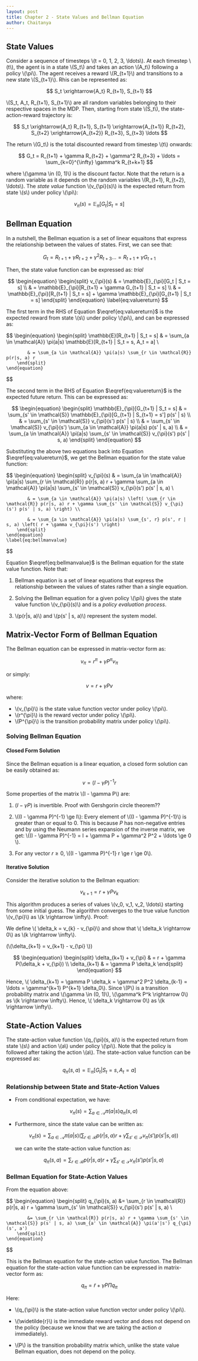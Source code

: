 ```yaml
---
layout: post
title: Chapter 2 - State Values and Bellman Equation
author: Chaitanya
---
```


## State Values

Consider a sequence of timesteps \\(t = 0, 1, 2, 3, \ldots\\). At each timestep \\(t\\), the agent is in a state \\(S_t\\) and takes an action \\(A_t\\) following a policy \\(\pi\\). The agent receives a reward \\(R_{t+1}\\) and transitions to a new state \\(S_{t+1}\\). Rhis can be represented as:

$$
    S_t \xrightarrow{A_t} R_{t+1}, S_{t+1}
$$

\\(S_t, A_t, R_{t+1}, S_{t+1}\\) are all random variables belonging to their respective spaces in the MDP. Then, starting from state \\(S_t\\),  the state-action-reward trajectory is:

$$
    S_t \xrightarrow{A_t} R_{t+1}, S_{t+1} \xrightarrow{A_{t+1}} R_{t+2}, S_{t+2} \xrightarrow{A_{t+2}} R_{t+3}, S_{t+3} \ldots
$$

The return \\(G_t\\) is the total discounted reward from timestep \\(t\\) onwards:

$$
    G_t = R_{t+1} + \gamma R_{t+2} + \gamma^2 R_{t+3} + \ldots = \sum_{k=0}^{\infty} \gamma^k R_{t+k+1}
$$

where \\(\gamma \in (0, 1)\\) is the discount factor. Note that the return is a random variable as it depends on the random variables \\(R_{t+1}, R_{t+2}, \ldots\\). The *state value* function \\(v_{\pi}(s)\\) is the expected return from state \\(s\\) under policy \\(\pi\\):

$$
    v_{\pi}(s) = \mathbb{E}_{\pi}[G_t | S_t = s]
$$


## Bellman Equation

In a nutshell, the Bellman equation is a set of linear equaitons that express the relationship between the values of states. First, we can see that:

$$
    G_t = R_{t+1} + \gamma R_{t+2} + \gamma^2 R_{t+3} \ldots = R_{t+1} + \gamma G_{t+1}
$$

Then, the state value function can be expressed as: $trial$

$$
\begin{equation}
    \begin{split}
        v_{\pi}(s) & = \mathbb{E}_{\pi}[G_t | S_t = s] \\
        & = \mathbb{E}_{\pi}[R_{t+1} + \gamma G_{t+1} | S_t = s] \\
        & = \mathbb{E}_{\pi}[R_{t+1} | S_t = s] + \gamma \mathbb{E}_{\pi}[G_{t+1} | S_t = s]
    \end{split}
\end{equation}
\label{eq:valuereturn}
$$

The first term in the RHS of Equation $\eqref{eq:valuereturn}$ is the expected reward from state \\(s\\) under policy \\(\pi\\), and can be expressed as:

$$
    \begin{equation}
        \begin{split}
            \mathbb{E}[R_{t+1} | S_t = s] & = \sum_{a \in \mathcal{A}} \pi(a|s) \mathbb{E}[R_{t+1} | S_t = s, A_t = a] \\

            & = \sum_{a \in \mathcal{A}} \pi(a|s) \sum_{r \in \mathcal{R}} p(r|s, a) r
        \end{split}
    \end{equation}
$$

The second term in the RHS of Equation $\eqref{eq:valuereturn}$ is the expected future return. This can be expressed as:

$$
    \begin{equation}
        \begin{split}
            \mathbb{E}_{\pi}[G_{t+1} | S_t = s] & = \sum_{s' \in \mathcal{S}} \mathbb{E}_{\pi}[G_{t+1} | S_{t+1} = s'] p(s' | s) \\
            & = \sum_{s' \in \mathcal{S}} v_{\pi}(s') p(s' | s) \\
            & = \sum_{s' \in \mathcal{S}} v_{\pi}(s') \sum_{a \in \mathcal{A}} \pi(a|s) p(s' | s, a) \\
            & = \sum_{a \in \mathcal{A}} \pi(a|s) \sum_{s' \in \mathcal{S}} v_{\pi}(s') p(s' | s, a)
        \end{split}
    \end{equation}
$$

Substituting the above two equations back into Equation $\eqref{eq:valuereturn}$, we get the Bellman equation for the state value function:

$$
    \begin{equation}
        \begin{split}
            v_{\pi}(s) & = \sum_{a \in \mathcal{A}} \pi(a|s) \sum_{r \in \mathcal{R}} p(r|s, a) r + \gamma \sum_{a \in \mathcal{A}} \pi(a|s) \sum_{s' \in \mathcal{S}} v_{\pi}(s') p(s' | s, a) \\

            & = \sum_{a \in \mathcal{A}} \pi(a|s) \left( \sum_{r \in \mathcal{R}} p(r|s, a) r + \gamma \sum_{s' \in \mathcal{S}} v_{\pi}(s') p(s' | s, a) \right) \\

            & = \sum_{a \in \mathcal{A}} \pi(a|s) \sum_{s', r} p(s', r | s, a) \left( r + \gamma v_{\pi}(s') \right)
        \end{split}
    \end{equation}
    \label{eq:bellmanvalue}
$$

Equation $\eqref{eq:bellmanvalue}$ is the Bellman equation for the state value function. Note that:

1. Bellman equation is a set of linear equations that express the relationship between the values of states rather than a single equation.

2. Solving the Bellman equation for a given policy \\(\pi\\) gives the state value function \\(v_{\pi}(s)\\) and is a *policy evaluation process*.

3. \\(p(r|s, a)\\) and \\(p(s' | s, a)\\) represent the system model. 

## Matrix-Vector Form of Bellman Equation

The Bellman equation can be expressed in matrix-vector form as:

$$
    \begin{equation}
        v_{\pi} = r^{\pi} + \gamma P^{\pi} v_{\pi}
    \end{equation}
$$

or simply:

$$
    \begin{equation}
        v = r + \gamma P v
    \end{equation}
$$

where:

- \\(v_{\pi}\\) is the state value function vector under policy \\(\pi\\).
- \\(r^{\pi}\\) is the reward vector under policy \\(\pi\\).
- \\(P^{\pi}\\) is the transition probability matrix under policy \\(\pi\\).

### Solving Bellman Equation
#### Closed Form Solution

Since the Bellman equation is a linear equation, a closed form solution can be easily obtained as:

$$
    v = (I - \gamma P)^{-1} r
$$

Some properties of the matrix \\(I - \gamma P\\) are:

1. $(I - \gamma P)$ is invertible. Proof with Gershgorin circle theorem??

2. \\((I - \gamma P)^{-1} \ge I\\): Every element of \\((I - \gamma P)^{-1}\\) is greater than or equal to 0. This is because $P$ has non-negative entries and by using the Neumann series expansion of the inverse matrix, we get: \\((I - \gamma P)^{-1} = I + \gamma P + \gamma^2 P^2 + \ldots \ge 0 \\).

3. For any vector $r \ge 0$,  \\((I - \gamma P)^{-1} r \ge r \ge 0\\).

#### Iterative Solution

Consider the iterative solution to the Bellman equation:

$$
    v_{k+1} = r + \gamma P v_k
$$

This algorithm produces a series of values \\(v_0, v_1, v_2, \ldots\\) starting from some initial guess. The algorithm converges to the true value function \\(v_{\pi}\\) as \\(k \rightarrow \infty\\). Proof:

We define \\( \delta_k = v_{k} - v_{\pi}\\) and show that \\( \delta_k \rightarrow 0\\) as \\(k \rightarrow \infty\\).

(\\(\delta_{k+1} = v_{k+1} - v_{\pi} \\))

$$
    \begin{equation}
        \begin{split}
            \delta_{k+1} + v_{\pi} & = r + \gamma P(\delta_k + v_{\pi}) \\
            \delta_{k+1} & = \gamma P \delta_k
        \end{split}
    \end{equation}
$$

Hence, \\( \delta_{k+1} = \gamma P \delta_k = \gamma^2 P^2 \delta_{k-1} = \ldots = \gamma^{k+1} P^{k+1} \delta_0\\). Since \\(P\\) is a transition probability matrix and \\(\gamma \in (0, 1)\\), \\(\gamma^k P^k \rightarrow 0\\) as \\(k \rightarrow \infty\\). Hence, \\( \delta_k \rightarrow 0\\) as \\(k \rightarrow \infty\\).

## State-Action Values

The state-action value function \\(q_{\pi}(s, a)\\) is the expected return from state \\(s\\) and action \\(a\\) under policy \\(\pi\\). Note that the policy is followed after taking the action \\(a\\). The state-action value function can be expressed as:

$$
    q_{\pi}(s, a) = \mathbb{E}_{\pi}[G_t | S_t = s, A_t = a]
$$

### Relationship between State and State-Action Values

<ul>
<li> From conditional expectation, we have:

$$
    v_{\pi}(s) = \sum_{a \in \mathcal{A}} \pi(a|s) q_{\pi}(s, a)
$$
</li>

<li> Furthermore, since the state value can be written as:

$$
    v_{\pi}(s) = \sum_{a \in \mathcal{A}} \pi(a|s) \left( \sum_{r \in \mathcal{R}} p(r|s, a) r + \gamma \sum_{s' \in \mathcal{S}} v_{\pi}(s') p(s' | s, a) \right)
$$

we can write the state-action value function as:

$$
    q_{\pi}(s, a) = \sum_{r \in \mathcal{R}} p(r|s, a) r + \gamma \sum_{s' \in \mathcal{S}} v_{\pi}(s') p(s' | s, a)
$$
</li>
</ul>

### Bellman Equation for State-Action Values

From the equation above:

$$
    \begin{equation}
        \begin{split}
            q_{\pi}(s, a) &= \sum_{r \in \mathcal{R}} p(r|s, a) r + \gamma \sum_{s' \in \mathcal{S}} v_{\pi}(s') p(s' | s, a) \\

            &= \sum_{r \in \mathcal{R}} p(r|s, a) r + \gamma \sum_{s' \in \mathcal{S}} p(s' | s, a) \sum_{a' \in \mathcal{A}} \pi(a'|s') q_{\pi}(s', a')
        \end{split}
    \end{equation}
$$

This is the Bellman equation for the state-action value function. The Bellman equation for the state-action value function can be expressed in matrix-vector form as:

$$
    q_{\pi} = \widetilde{r} + \gamma P \Pi q_{\pi}
$$

Here:

- \\(q_{\pi}\\) is the state-action value function vector under policy \\(\pi\\).

- \\(\widetilde{r}\\) is the immediate reward vector and does not depend on the policy (because we know that we are taking the action $a$ immediately).

- \\(P\\) is the transition probability matrix which, unlike the state value Bellman equation, does not depend on the policy.